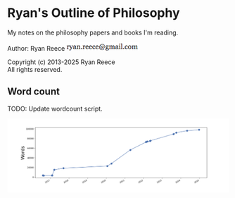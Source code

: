Ryan's Outline of Philosophy
===========================================

My notes on the philosophy papers and books I'm reading.

Author:
Ryan Reece  ![my email address](img/my-email.png)

Copyright (c) 2013-2025 Ryan Reece    
All rights reserved.


Word count
----------------------------------

TODO: Update wordcount script.

![Word count over time.](wordcount/words.png)

